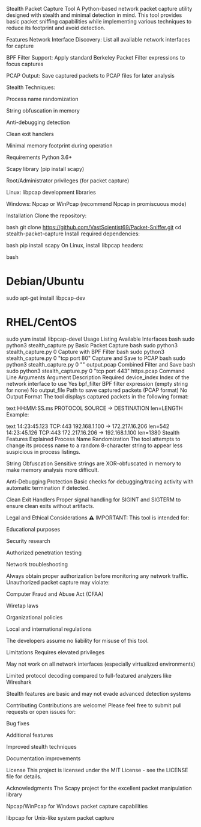 Stealth Packet Capture Tool
A Python-based network packet capture utility designed with stealth and minimal detection in mind. This tool provides basic packet sniffing capabilities while implementing various techniques to reduce its footprint and avoid detection.

Features
Network Interface Discovery: List all available network interfaces for capture

BPF Filter Support: Apply standard Berkeley Packet Filter expressions to focus captures

PCAP Output: Save captured packets to PCAP files for later analysis

Stealth Techniques:

Process name randomization

String obfuscation in memory

Anti-debugging detection

Clean exit handlers

Minimal memory footprint during operation

Requirements
Python 3.6+

Scapy library (pip install scapy)

Root/Administrator privileges (for packet capture)

Linux: libpcap development libraries

Windows: Npcap or WinPcap (recommend Npcap in promiscuous mode)

Installation
Clone the repository:

bash
git clone https://github.com/VastScientist69/Packet-Sniffer.git
cd stealth-packet-capture
Install required dependencies:

bash
pip install scapy
On Linux, install libpcap headers:

bash
# Debian/Ubuntu
sudo apt-get install libpcap-dev

# RHEL/CentOS
sudo yum install libpcap-devel
Usage
Listing Available Interfaces
bash
sudo python3 stealth_capture.py
Basic Packet Capture
bash
sudo python3 stealth_capture.py 0
Capture with BPF Filter
bash
sudo python3 stealth_capture.py 0 "tcp port 80"
Capture and Save to PCAP
bash
sudo python3 stealth_capture.py 0 "" output.pcap
Combined Filter and Save
bash
sudo python3 stealth_capture.py 0 "tcp port 443" https.pcap
Command Line Arguments
Argument	Description	Required
device_index	Index of the network interface to use	Yes
bpf_filter	BPF filter expression (empty string for none)	No
output_file	Path to save captured packets (PCAP format)	No
Output Format
The tool displays captured packets in the following format:

text
HH:MM:SS.ms PROTOCOL  SOURCE -> DESTINATION len=LENGTH
Example:

text
14:23:45.123 TCP:443  192.168.1.100 -> 172.217.16.206 len=542
14:23:45.126 TCP:443  172.217.16.206 -> 192.168.1.100 len=1380
Stealth Features Explained
Process Name Randomization
The tool attempts to change its process name to a random 8-character string to appear less suspicious in process listings.

String Obfuscation
Sensitive strings are XOR-obfuscated in memory to make memory analysis more difficult.

Anti-Debugging Protection
Basic checks for debugging/tracing activity with automatic termination if detected.

Clean Exit Handlers
Proper signal handling for SIGINT and SIGTERM to ensure clean exits without artifacts.

Legal and Ethical Considerations
⚠️ IMPORTANT: This tool is intended for:

Educational purposes

Security research

Authorized penetration testing

Network troubleshooting

Always obtain proper authorization before monitoring any network traffic. Unauthorized packet capture may violate:

Computer Fraud and Abuse Act (CFAA)

Wiretap laws

Organizational policies

Local and international regulations

The developers assume no liability for misuse of this tool.

Limitations
Requires elevated privileges

May not work on all network interfaces (especially virtualized environments)

Limited protocol decoding compared to full-featured analyzers like Wireshark

Stealth features are basic and may not evade advanced detection systems

Contributing
Contributions are welcome! Please feel free to submit pull requests or open issues for:

Bug fixes

Additional features

Improved stealth techniques

Documentation improvements

License
This project is licensed under the MIT License - see the LICENSE file for details.

Acknowledgments
The Scapy project for the excellent packet manipulation library

Npcap/WinPcap for Windows packet capture capabilities

libpcap for Unix-like system packet capture

